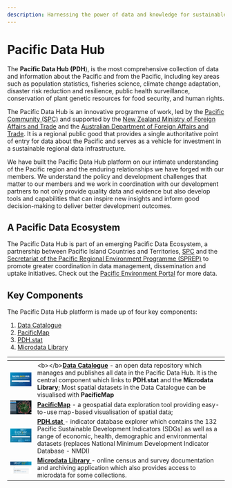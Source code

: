 ```yaml
---
description: Harnessing the power of data and knowledge for sustainable development
---
```


# Pacific Data Hub

The **Pacific Data Hub \(PDH**\), is the most comprehensive collection of data and information about the Pacific and from the Pacific, including key areas such as population statistics, fisheries science, climate change adaptation, disaster risk reduction and resilience, public health surveillance, conservation of plant genetic resources for food security, and human rights.

The Pacific Data Hub is an innovative programme of work, led by the [Pacific Community \(SPC\)](https://spc.int/) and supported by the [New Zealand Ministry of Foreign Affairs and Trade](http://www.mfat.govt.nz/) and the [Australian Department of Foreign Affairs and Trade](https://www.dfat.gov.au/). It is a regional public good that provides a single authoritative point of entry for data about the Pacific and serves as a vehicle for investment in a sustainable regional data infrastructure.

We have built the Pacific Data Hub platform on our intimate understanding of the Pacific region and the enduring relationships we have forged with our members. We understand the policy and development challenges that matter to our members and we work in coordination with our development partners to not only provide quality data and evidence but also develop tools and capabilities that can inspire new insights and inform good decision-making to deliver better development outcomes.

## A Pacific Data Ecosystem

The Pacific Data Hub is part of an emerging Pacific Data Ecosystem, a partnership between Pacific Island Countries and Territories, [SPC](https://www.spc.int/) and the [Secretariat of the Pacific Regional Environment Programme \(SPREP\)](https://www.sprep.org/) to promote greater coordination in data management, dissemination and uptake initiatives. Check out the [Pacific Environment Portal](https://pacific-data.sprep.org/) for more data.

## Key Components

The Pacific Data Hub platform is made up of four key components:

1. [Data Catalogue](catalogue/)
2. [PacificMap](pacific-map/)
3. [PDH.stat](dotstat/)
4. [Microdata Library](ml/)

<table>
  <thead>
    <tr>
      <th style="text-align:left"></th>
      <th style="text-align:left"></th>
    </tr>
  </thead>
  <tbody>
    <tr>
      <td style="text-align:left">
        <p></p>
        <p>
          <img src=".gitbook/assets/pdh-catalogue-thumb-250x163 (1).png" alt/>
        </p>
      </td>
      <td style="text-align:left">&lt;b&gt;&lt;/b&gt;<a href="catalogue/"><b>Data Catalogue</b></a> - an
        open data repository which manages and publishes all data in the Pacific
        Data Hub. It is the central component which links to <b>PDH.stat </b>and
        the <b>Microdata Library</b>; Most spatial datasets in the Data Catalogue
        can be visualised with <b>PacificMap</b>
      </td>
    </tr>
    <tr>
      <td style="text-align:left">
        <img src=".gitbook/assets/pacificmap-thumb-250x163.png" alt/>
      </td>
      <td style="text-align:left"><a href="pacific-map/"><b>PacificMap</b></a> - a geospatial data exploration
        tool providing easy-to-use map-based visualisation of spatial data;</td>
    </tr>
    <tr>
      <td style="text-align:left">
        <img src=".gitbook/assets/dotstat-thumb-250x163.png" alt/>
      </td>
      <td style="text-align:left"><a href="dotstat/"><b>PDH.stat</b> </a>- indicator database explorer which
        contains the 132 Pacific Sustainable Development Indicators (SDGs) as well
        as a range of economic, health, demographic and environmental datasets
        (replaces National Minimum Development Indicator Database - NMDI)</td>
    </tr>
    <tr>
      <td style="text-align:left">
        <img src=".gitbook/assets/microdata-library-thumb-250x163.png" alt/>
      </td>
      <td style="text-align:left"><a href="ml/"><b>Microdata Library </b></a>- online census and survey
        documentation and archiving application which also provides access to microdata
        for some collections.</td>
    </tr>
  </tbody>
</table>

